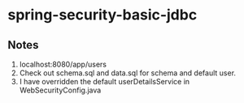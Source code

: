 # spring-security-basic-jdbc

## Notes
1. localhost:8080/app/users
2. Check out schema.sql and data.sql for schema and default user.
3. I have overridden the default userDetailsService in WebSecurityConfig.java
